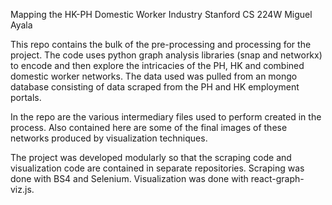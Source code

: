 Mapping the HK-PH Domestic Worker Industry
Stanford CS 224W
Miguel Ayala

This repo contains the bulk of the pre-processing and processing for the project. The code uses python graph analysis libraries (snap and networkx) to encode and then explore the intricacies of the PH, HK and combined domestic worker
networks. The data used was pulled from an mongo database consisting of data scraped from the PH and HK employment portals.

In the repo are the various intermediary files used to perform created in the process. Also contained here are 
some of the final images of these networks produced by visualization techniques.

The project was developed modularly so that the scraping code and visualization code are contained in
separate repositories. Scraping was done with BS4 and Selenium. Visualization was done with react-graph-viz.js.

